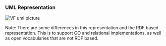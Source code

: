 ### UML Representation

![VF uml picture](https://rawgit.com/valueflows/valueflows/master/release-doc-in-process/ValueFlowsUML.png)

Note: There are some differences in this representation and the RDF based representation.  This is to support OO and relational implementations, as well as open vocabularies that are not RDF based.  